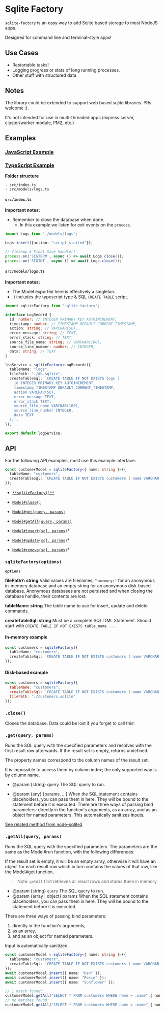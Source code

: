 # Sqlite Factory

`sqlite-factory` is an easy way to add Sqlite based storage to most NodeJS apps. 

Designed for command line and terminal-style apps!

## Use Cases

* Restartable tasks!
* Logging progress or stats of long running processes.
* Other stuff with structured data.

## Notes

The library could be extended to support web based sqlite libraries. PRs welcome :).

It's not intended for use in multi-threaded apps (express server, cluster/worker module, PM2, etc.)

## Examples

### [JavaScript Example](examples/javascript/README.md)

### [TypeScript Example](examples/typescript/README.md)

**Folder structure**

```
- src/index.ts
- src/models/logs.ts
```

#### `src/index.ts`

**Important notes:**

* Remember to close the database when done.
  * In this example we listen for exit events on the `process`.

```ts
import Logs from "./models/logs";

Logs.insert({action: "script_started"});

// Cleanup & Final Save handler!
process.on('SIGTERM', async () => await Logs.close());
process.on('SIGINT', async () => await Logs.close());
```

#### `src/models/logs.ts`

**Important notes:**

* The Model exported here is effectively a singleton.
* It includes the typescript type & SQL `CREATE TABLE` script.

```ts
import sqliteFactory from "sqlite-factory";

interface LogRecord {
  id: number; // INTEGER PRIMARY KEY AUTOINCREMENT,
  timestamp: number; // TIMESTAMP DEFAULT CURRENT_TIMESTAMP,
  action: string; // VARCHAR(50),
  error_message: string; // TEXT,
  error_stack: string; // TEXT,
  source_file_name: string; // VARCHAR(100),
  source_line_number: number; // INTEGER,
  data: string; // TEXT
}

logService = sqliteFactory<LogRecord>({
  tableName: "logs",
  filePath: "./db.sqlite",
  createTableSql: `CREATE TABLE IF NOT EXISTS logs (
    id INTEGER PRIMARY KEY AUTOINCREMENT,
    timestamp TIMESTAMP DEFAULT CURRENT_TIMESTAMP,
    action VARCHAR(50),
    error_message TEXT,
    error_stack TEXT,
    source_file_name VARCHAR(100),
    source_line_number INTEGER,
    data TEXT
  );`,
});

export default logService;
```


## API

For the following API examples, most use this example interface:

```ts
const customerModel = sqliteFactory<{ name: string }>({
  tableName: "customers",
  createTableSql: `CREATE TABLE IF NOT EXISTS customers ( name VARCHAR(50) )`,
});
```

- [`**sqliteFactory()**`](#sqliteFactoryoptions)

- [`Model#close()`](#close)
- [`Model#get(query, params)`](#getquery-params)
- [`Model#getAll(query, params)`](#getallquery-params)
- [`Model#insert(sql, params)`](#insertquery-params)*
- [`Model#update(sql, params)`](#update-sql-params)*
- [`Model#remove(sql, params)`](#update-sql-params)*
  <!--
  - [ ] TODO: [Model#configure(option, value)](#configureoption-value)
  - [ ] TODO: [Model#run(sql, [param, ...])](#runsql-param)
  - [ ] TODO: [Model#each(sql, [param, ...], [complete])](#eachsql-param-complete) -->

### `sqliteFactory(options)`

**`options`**

**filePath?: string**
Valid values are filenames, `":memory:"` for an anonymous in-memory database and an empty string for an anonymous disk-based database. Anonymous databases are not persisted and when closing the database handle, their contents are lost.

**tableName: string**
The table name to use for insert, update and delete commands.

**createTableSql: string**
Must be a complete SQL DML Statement. Should start with `CREATE TABLE IF NOT EXISTS table_name ...`

#### In-memory example

```ts
const customers = sqliteFactory({
  tableName: "customers",
  createTableSql: `CREATE TABLE IF NOT EXISTS customers ( name VARCHAR(50) )`,
});
```

#### Disk-based example

```js
const customers = sqliteFactory({
  tableName: "customers",
  createTableSql: `CREATE TABLE IF NOT EXISTS customers ( name VARCHAR(50) )`,
  filePath: "./customers.sqlite"
});
```

### `.close()`

Closes the database.
Data could be lost if you forget to call this!

### `.get(query, params)`

Runs the SQL query with the specified parameters and resolves with the first result row afterwards. If the result set is empty, returns undefined.

The property names correspond to the column names of the result set.

It is impossible to access them by column index; the only supported way is by column name.

* @param {string} query The SQL query to run.

* @param {any} [params, ...] When the SQL statement contains placeholders, you can pass them in here. They will be bound to the statement before it is executed. There are three ways of passing bind parameters: directly in the function's arguments, as an array, and as an object for named parameters. This automatically sanitizes inputs.

[See related method from node-sqlite3](https://github.com/mapbox/node-sqlite3/wiki/API#databasegetsql-param--callback)


### `.getAll(query, params)`

Runs the SQL query with the specified parameters. The parameters are the same as the Model#run function, with the following differences:

If the result set is empty, it will be an empty array, otherwise it will have an object for each result row which in turn contains the values of that row, like the Model#get function.

> Note: `getAll` first retrieves all result rows and stores them in memory.

* @param {string} `query` The SQL query to run.
* @param {array | object} params When the SQL statement contains placeholders, you can pass them in here. They will be bound to the statement before it is executed. 

There are three ways of passing bind parameters:

1. directly in the function's arguments,
2. as an array, 
3. and as an object for named parameters.

Input is automatically sanitized.

```ts
const customerModel = sqliteFactory<{ name: string }>({
  tableName: "customers",
  createTableSql: `CREATE TABLE IF NOT EXISTS customers ( name VARCHAR(50) )`,
});
await customerModel.insert({ name: "Dan" });
await customerModel.insert({ name: "Rosie" });
await customerModel.insert({ name: "Sunflower" });

// 1 match found:
customerModel.getAll("SELECT * FROM customers WHERE name = :name",{ name: "Dan" });
// no matches found:
customerModel.getAll("SELECT * FROM customers WHERE name = :name",{ name: "not in the table!" });

```
